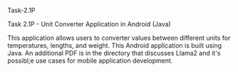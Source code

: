 Task-2.1P

Task 2.1P - Unit Converter Application in Android (Java)

This application allows users to converter values between different units for temperatures, lengths, and weight. This Android application is built using Java.
An additional PDF is in the directory that discusses Llama2 and it's possibl;e use cases for mobile application development.

